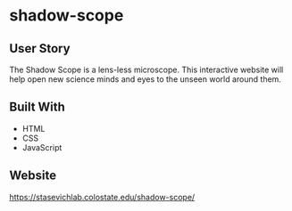 # shadow-scope

## User Story

The Shadow Scope is a lens-less microscope. This interactive website will help open new science minds and eyes to the unseen world around them.

## Built With

- HTML
- CSS
- JavaScript

## Website

https://stasevichlab.colostate.edu/shadow-scope/

